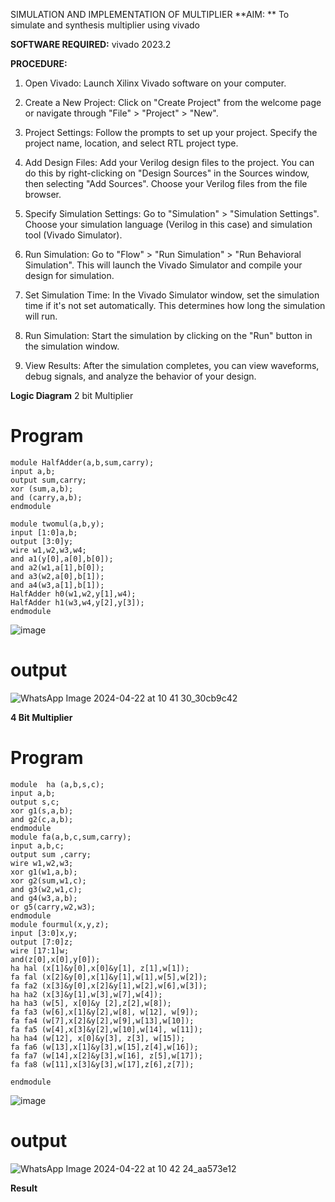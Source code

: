 SIMULATION AND IMPLEMENTATION OF MULTIPLIER
**AIM: **
 To simulate and synthesis multiplier using vivado

**SOFTWARE REQUIRED:**
vivado 2023.2
  
**PROCEDURE:**
1. Open Vivado: Launch Xilinx Vivado software on your computer.

2. Create a New Project: Click on "Create Project" from the welcome page or navigate through "File" > "Project" > "New".

3. Project Settings: Follow the prompts to set up your project. Specify the project name, location, and select RTL project type.

4. Add Design Files: Add your Verilog design files to the project. You can do this by right-clicking on "Design Sources" in the Sources window, then selecting "Add Sources". Choose your Verilog files from the file browser.

5. Specify Simulation Settings: Go to "Simulation" > "Simulation Settings". Choose your simulation language (Verilog in this case) and simulation tool (Vivado Simulator).

6. Run Simulation: Go to "Flow" > "Run Simulation" > "Run Behavioral Simulation". This will launch the Vivado Simulator and compile your design for simulation.

7. Set Simulation Time: In the Vivado Simulator window, set the simulation time if it's not set automatically. This determines how long the simulation will run.

8. Run Simulation: Start the simulation by clicking on the "Run" button in the simulation window.

9. View Results: After the simulation completes, you can view waveforms, debug signals, and analyze the behavior of your design.

**Logic Diagram**
2 bit Multiplier
# Program
```
module HalfAdder(a,b,sum,carry);
input a,b;
output sum,carry;
xor (sum,a,b);
and (carry,a,b);
endmodule

module twomul(a,b,y);
input [1:0]a,b;
output [3:0]y;
wire w1,w2,w3,w4;
and a1(y[0],a[0],b[0]);
and a2(w1,a[1],b[0]);
and a3(w2,a[0],b[1]);
and a4(w3,a[1],b[1]);
HalfAdder h0(w1,w2,y[1],w4);
HalfAdder h1(w3,w4,y[2],y[3]);
endmodule
```

![image](https://github.com/navaneethans/VLSI-LAB-EXP-3/assets/6987778/7713750f-65e6-41c0-8082-5005eac4031c)
# output
![WhatsApp Image 2024-04-22 at 10 41 30_30cb9c42](https://github.com/navaneethans/VLSI-LAB-EXP-3/assets/163832108/cda22dd3-698f-46b0-a8a5-9c322aa2e57f)

**4 Bit Multiplier**
# Program
```
module  ha (a,b,s,c);
input a,b;
output s,c;
xor g1(s,a,b);
and g2(c,a,b);
endmodule
module fa(a,b,c,sum,carry);
input a,b,c;
output sum ,carry;
wire w1,w2,w3;
xor g1(w1,a,b);
xor g2(sum,w1,c);
and g3(w2,w1,c); 
and g4(w3,a,b);
or g5(carry,w2,w3);
endmodule
module fourmul(x,y,z);
input [3:0]x,y;
output [7:0]z;
wire [17:1]w;
and(z[0],x[0],y[0]);
ha hal (x[1]&y[0],x[0]&y[1], z[1],w[1]);
fa fal (x[2]&y[0],x[1]&y[1],w[1],w[5],w[2]);
fa fa2 (x[3]&y[0],x[2]&y[1],w[2],w[6],w[3]);
ha ha2 (x[3]&y[1],w[3],w[7],w[4]);
ha ha3 (w[5], x[0]&y [2],z[2],w[8]); 
fa fa3 (w[6],x[1]&y[2],w[8], w[12], w[9]);
fa fa4 (w[7],x[2]&y[2],w[9],w[13],w[10]);
fa fa5 (w[4],x[3]&y[2],w[10],w[14], w[11]);
ha ha4 (w[12], x[0]&y[3], z[3], w[15]);
fa fa6 (w[13],x[1]&y[3],w[15],z[4],w[16]);
fa fa7 (w[14],x[2]&y[3],w[16], z[5],w[17]);
fa fa8 (w[11],x[3]&y[3],w[17],z[6],z[7]);

endmodule
```

![image](https://github.com/navaneethans/VLSI-LAB-EXP-3/assets/6987778/d95215dd-8cf1-4e08-93cc-96adfdd7fbdc)
# output
![WhatsApp Image 2024-04-22 at 10 42 24_aa573e12](https://github.com/navaneethans/VLSI-LAB-EXP-3/assets/163832108/51754508-3851-4a44-9998-b0c6e8deb58d)







**Result**




